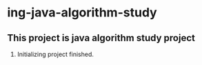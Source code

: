 # ing-java-algorithm-study
## This project is java algorithm study project

1. Initializing project finished.
